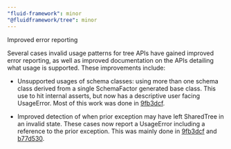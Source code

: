 ```yaml
---
"fluid-framework": minor
"@fluidframework/tree": minor
---
```


Improved error reporting

Several cases invalid usage patterns for tree APIs have gained improved error reporting, as well as improved documentation on the APIs detailing what usage is supported.
These improvements include:

-   Unsupported usages of schema classes: using more than one schema class derived from a single SchemaFactor generated base class. This use to hit internal asserts, but now has a descriptive user facing UsageError. Most of this work was done in [9fb3dcf](https://github.com/microsoft/FluidFramework/commit/9fb3dcf491a7f0d66f4abbdc64ab97ccabef4707).

-   Improved detection of when prior exception may have left SharedTree in an invalid state.
These cases now report a UsageError including a reference to the prior exception. This was mainly done in [9fb3dcf](https://github.com/microsoft/FluidFramework/commit/9fb3dcf491a7f0d66f4abbdc64ab97ccabef4707) and [b77d530](https://github.com/microsoft/FluidFramework/commit/b77d530b9252201c40a90d1a2a6315f76f1a4a4b).
